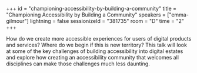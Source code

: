 +++
id = "championing-accessibility-by-building-a-community"
title = "Championing Accessibility by Building a Community"
speakers = ["emma-gilmour"]
lightning = false
sessionizeId = "381735"
room = "D"
time = "2"
+++

How do we create more accessible experiences for users of digital products and services? Where do we begin if this is new territory? This talk will look at some of the key challenges of building accessibility into digital estates and explore how creating an accessibility community that welcomes all disciplines can make those challenges much less daunting.
